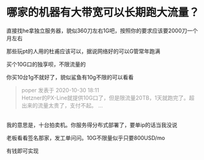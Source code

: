 # 哪家的机器有大带宽可以长期跑大流量？


直接找he拿独立服务器，貌似360刀左右1G吧，按照你的要求应该要2000刀一个月左右

那些玩pt的人用的杜甫应该可以，据说网络好的可以G管常年跑满

买个10G口的独享呗，不限流量的

你买10台1g不就好了，貌似鲨鱼有10g不限的可以看看

<div class="quote"><blockquote><font color="#999999">poper 发表于 2020-10-30 18:11</font><br />
<font color="#999999">Hetzner的PX-Line就提供10G口了，但是限流量20TB，1天就跑完了。超出来的流量太贵了，支付不起。 ...</font></blockquote></div><br />
我的意思是，十台拍卖机。你服务得分布式部署了，要单ip的话当我没说

老板看看签名那家，发工单问问。10G不限量似乎只要800USD/mo

有钱即可实现
